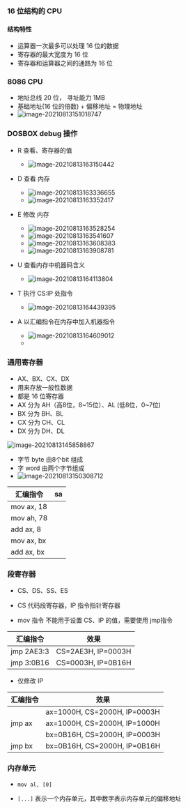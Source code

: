 ### 16 位结构的 CPU

#### 结构特性

- 运算器一次最多可以处理 16 位的数据
- 寄存器的最大宽度为 16 位
- 寄存器和运算器之间的通路为 16 位

### 8086 CPU

- 地址总线 20 位， 寻址能力 1MB
- 基础地址(16 位的倍数) + 偏移地址 = 物理地址
- ![image-20210813151018747](/home/sinow/.config/Typora/typora-user-images/image-20210813151018747.png)



### DOSBOX debug 操作

- R 查看、寄存器的值
  - ![image-20210813163150442](/home/sinow/.config/Typora/typora-user-images/image-20210813163150442.png)
- D 查看 内存
  - ![image-20210813163336655](/home/sinow/.config/Typora/typora-user-images/image-20210813163336655.png)
  - ![image-20210813163352417](/home/sinow/.config/Typora/typora-user-images/image-20210813163352417.png)
- E 修改 内存
  - ![image-20210813163528254](/home/sinow/.config/Typora/typora-user-images/image-20210813163528254.png)
  - ![image-20210813163541607](/home/sinow/.config/Typora/typora-user-images/image-20210813163541607.png)
  - ![image-20210813163608383](/home/sinow/.config/Typora/typora-user-images/image-20210813163608383.png)
  - ![image-20210813163908781](/home/sinow/.config/Typora/typora-user-images/image-20210813163908781.png)
- U 查看内存中机器码含义
  - ![image-20210813164113804](/home/sinow/.config/Typora/typora-user-images/image-20210813164113804.png)
- T 执行 CS:IP 处指令
  - ![image-20210813164439395](/home/sinow/.config/Typora/typora-user-images/image-20210813164439395.png)

- A 以汇编指令在内存中加入机器指令
  - ![image-20210813164609012](/home/sinow/.config/Typora/typora-user-images/image-20210813164609012.png)
  - 







### 通用寄存器

- AX、BX、CX、DX
- 用来存放一般性数据
- 都是 16 位寄存器
- AX 分为 AH（高8位，8~15位）、AL (低8位，0~7位)
- BX 分为 BH、BL
- CX 分为 CH、CL
- DX 分为 DH、DL

![image-20210813145858867](/home/sinow/.config/Typora/typora-user-images/image-20210813145858867.png)



- 字节 byte 由8个bit 组成
- 字 word 由两个字节组成
- ![image-20210813150308712](/home/sinow/.config/Typora/typora-user-images/image-20210813150308712.png)







| 汇编指令   | sa   |
| ---------- | ---- |
| mov ax, 18 |      |
| mov ah, 78 |      |
| add ax, 8  |      |
| mov ax, bx |      |
| add ax, bx |      |



### 段寄存器

- CS、DS、SS、ES

- CS 代码段寄存器，IP 指令指针寄存器
- mov 指令 不能用于设置 CS、IP 的值，需要使用 jmp指令

| 汇编指令   | 效果               |
| ---------- | ------------------ |
| jmp 2AE3:3 | CS=2AE3H, IP=0003H |
| jmp 3:0B16 | CS=0003H, IP=0B16H |

- 仅修改 IP

| 汇编指令 | 效果                         |
| -------- | ---------------------------- |
|          | ax=1000H, CS=2000H, IP=0003H |
| jmp ax   | ax=1000H, CS=2000H, IP=1000H |
|          | bx=0B16H, CS=2000H, IP=0003H |
| jmp bx   | bx=0B16H, CS=2000H, IP=0B16H |



### 内存单元

- `mov al, [0]`

- `[...]` 表示一个内存单元，其中数字表示内存单元的偏移地址
